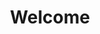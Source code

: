 ---
# menu: "main"
title: "Welcome"
featured_image: '/images/lakes-of-killarney-1440.jpg'
description: "The most posts articles are listed below." 
---